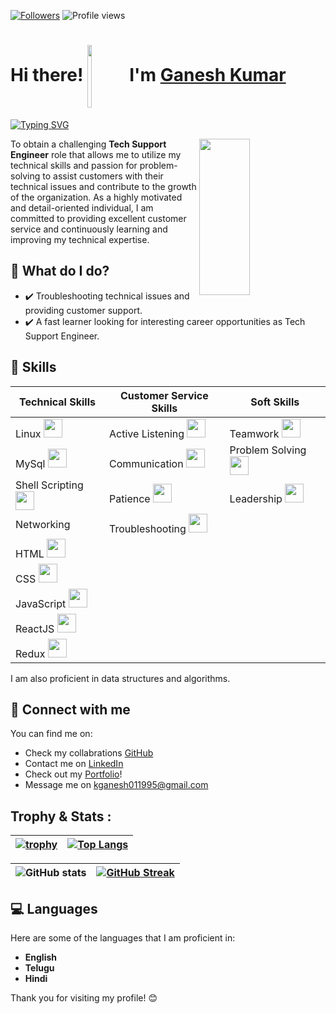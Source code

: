 [![Followers](https://img.shields.io/github/followers/Ganeshwebdeveloper)](#)
![Profile views](https://gpvc.arturio.dev/Ganeshwebdeveloper)

# Hi there!  <img src="https://media2.giphy.com/media/w1OBpBd7kJqHrJnJ13/giphy.gif?cid=ecf05e478dswvjl3pxjfuiwqajy1u5c27g5k8l1942qq66sj&rid=giphy.gif&ct=s"  width = "12%" height= "100" align = "center" > I'm <a href="https://github.com/Ganeshwebdeveloper/">Ganesh Kumar</a>

<p>
<a href="https://git.io/typing-svg"><img src="https://readme-typing-svg.demolab.com?font=Fira+Code&size=27&weight=700&duration=4000&pause=1500&color=008080&background=FFFFFF00&width=700&height=51&lines=Technical+Support+Engineer" alt="Typing SVG" /></a>
</p>


<img src="https://media1.giphy.com/media/zBSmegjNjsfVR7Hs5I/giphy.gif?cid=ecf05e47h8nxco5zc6lhrg8ae7pzhmbu2vq582onhwydwo44&rid=giphy.gif&ct=g" width="40%" height="250" align="right" top="0" />

To obtain a challenging **Tech Support Engineer** role that
allows me to utilize my technical skills and passion for
problem-solving to assist customers with their technical issues
and contribute to the growth of the organization. As a highly
motivated and detail-oriented individual, I am committed to
providing excellent customer service and continuously
learning and improving my technical expertise.


## 🌱 What do I do?

- ✔️ Troubleshooting technical issues and providing customer support.
- ✔️ A fast learner looking for interesting career opportunities as Tech Support Engineer.


## 🚀 Skills
| Technical Skills | Customer Service Skills | Soft Skills |
|------------------|------------------------|-------------|
| Linux  <img src="https://www.freepnglogos.com/uploads/linux-png/linux-logo-logo-brands-for-0.png"  width = "30" height= "30" >        | Active Listening    <img src="https://media0.giphy.com/media/8GAKBZ1uU3Z3m2MaKf/giphy.gif?cid=ecf05e47qxp7wrg17tksas9568cj2dtaee4b2vc722ihbe1o&rid=giphy.gif&ct=s"  width = "30" height= "30" >   | Teamwork  <img src="https://media3.giphy.com/media/Q2tN4Ewh5uUtlWDgoI/giphy.gif?cid=ecf05e471pbrk20qgnnn0kedizxbogvn9avrtq0w1bfzpsgr&rid=giphy.gif&ct=s"  width = "30" height= "30" >  |
| MySql   <img src="https://www.freepnglogos.com/uploads/logo-mysql-png/logo-mysql-mysql-and-moodle-elearningworld-5.png"  width = "30" height="30"/>    | Communication      <img src="https://media3.giphy.com/media/KtHYHsCSQurUc7Kuf3/giphy.gif?cid=ecf05e47auznaikx2f9nbxduo6icmsfrk8k0v9ne6p9e53q9&rid=giphy.gif&ct=s"  width = "30" height= "30" >    | Problem Solving   <img src="https://media3.giphy.com/media/q7hmGLFexoTftCWo6w/giphy.gif?cid=ecf05e47ms4zeamj694ez9tlaugy7atrp5gof5etwd19g7tk&rid=giphy.gif&ct=s"  width = "30" height= "30" >  |
| Shell Scripting <img src="https://bashlogo.com/img/symbol/png/full_colored_dark.png"  width = "30" height= "30" > | Patience   <img src="https://media2.giphy.com/media/5I4EDrXjLOoh0jpZui/200w.webp?cid=ecf05e479adrirh9smd71t0udqsfsurwx8pfavfhkkp6bs9q&rid=200w.webp&ct=s"  width = "30" height= "30" >  | Leadership  <img src="https://media1.giphy.com/media/5tvXLKUBeogROsO9mC/giphy.gif?cid=ecf05e47hxg4b50nz4t0vw41p8c9zp8lqy4xsjvhj6kixhle&rid=giphy.gif&ct=s"  width = "30" height= "30" > |
| Networking       | Troubleshooting   <img src="https://thumbs.dreamstime.com/b/troubleshooting-icon-symbol-creative-sign-icons-collection-filled-flat-computer-mobile-illustration-logo-graphics-154895509.jpg"  width = "30" height= "30" >     |             |
| HTML   <img src="https://cdn.jsdelivr.net/gh/devicons/devicon/icons/html5/html5-original.svg"  width = "30" height= "30" >   |                         |             |
| CSS  <img src="https://cdn.jsdelivr.net/gh/devicons/devicon/icons/css3/css3-original.svg"  width = "30" height= "30" >     |                         |             |
| JavaScript  <img src="https://cdn.jsdelivr.net/gh/devicons/devicon/icons/javascript/javascript-original.svg"  width = "30" height= "30" >   |                         |             |
| ReactJS    <img src="https://chiranjeev-thapliyal.vercel.app/svg/reactjs.svg"  width = "30" height= "30" >  |                         |             |
| Redux  <img src="https://www.svgrepo.com/show/303557/redux-logo.svg"  width = "30" height= "30" >     |                         |             | 



I am also proficient in data structures and algorithms.

## 🔗 Connect with me

You can find me on:

- Check my collabrations [GitHub](https://github.com/Ganeshwebdeveloper)
- Contact me on [LinkedIn](https://www.linkedin.com/in/kganeshwebdeveloper/)
- Check out my [Portfolio](https://Ganeshwebdeveloper.github.io)!
- Message me on [kganesh011995@gmail.com](mailto:kganesh011995@gmail.com)

## Trophy & Stats :

| [![trophy](https://github-profile-trophy.vercel.app/?username=Ganeshwebdeveloper)](https://github.com/ryo-ma/github-profile-trophy) | [![Top Langs](https://github-readme-stats.vercel.app/api/top-langs/?username=Ganeshwebdeveloper&layout=compact)](https://github.com/Ganeshwebdeveloper/github-readme-stats) |
| :---: | :---: |


| ![GitHub stats](https://github-readme-stats.vercel.app/api?username=Ganeshwebdeveloper&theme=dark&show_icons=true&count_private=true) | [![GitHub Streak](https://streak-stats.demolab.com?user=Ganeshwebdeveloper&theme=dark&border_radius=4)](https://git.io/streak-stats) |
| :---: | :---: |

## 💻 Languages

Here are some of the languages that I am proficient in:
- **English**
- **Telugu**
- **Hindi**

Thank you for visiting my profile! 😊

